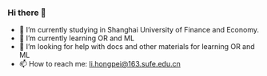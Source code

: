 ### Hi there 👋
- 🔭 I’m currently studying in Shanghai University of Finance and Economy.
- 🌱 I’m currently learning OR and ML
- 🤔 I’m looking for help with docs and other materials for learning OR and ML
- 📫 How to reach me: li.hongpei@163.sufe.edu.cn 
